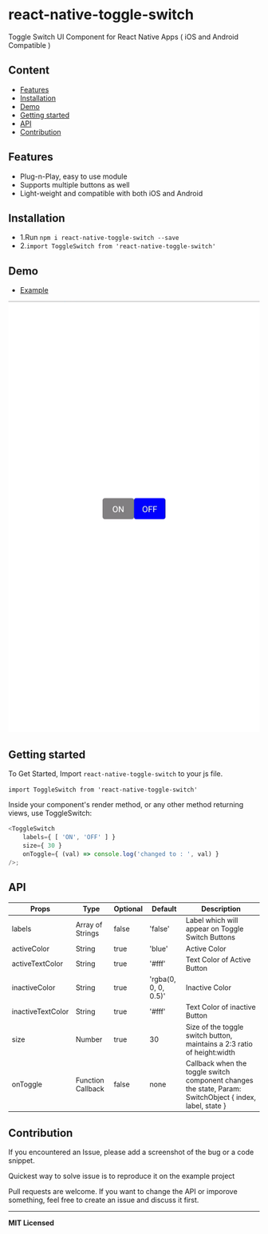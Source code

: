 # react-native-toggle-switch
Toggle Switch UI Component for React Native Apps ( iOS and Android Compatible )

## Content

- [Features](#features)
- [Installation](#installation)
- [Demo](#demo)
- [Getting started](#getting-started)
- [API](#api)
- [Contribution](#contribution)

## Features

* Plug-n-Play, easy to use module
* Supports multiple buttons as well
* Light-weight and compatible with both iOS and Android

## Installation

* 1.Run `npm i react-native-toggle-switch --save`
* 2.`import ToggleSwitch from 'react-native-toggle-switch'`    

## Demo  
* [Example](https://snack.expo.io/B10brxnwf)

![Screenshots](https://github.com/Bharat23/react-native-toggle-switch/raw/master/assets/ezgif.com-crop.gif)

## Getting started  

To Get Started, Import `react-native-toggle-switch` to your js file.   

`import ToggleSwitch from 'react-native-toggle-switch'` 

Inside your component's render method, or any other method returning views, use ToggleSwitch:   

```javascript
<ToggleSwitch
    labels={ [ 'ON', 'OFF' ] }
    size={ 30 }
    onToggle={ (val) => console.log('changed to : ', val) }
/>;
```

## API

Props              | Type     | Optional | Default     | Description
----------------- | -------- | -------- | ----------- | -----------
labels  | Array of Strings  | false | 'false'  |   Label which will appear on Toggle Switch Buttons
activeColor | String |true |  'blue' | Active Color
activeTextColor  |  String | true | '#fff' | Text Color of Active Button
inactiveColor | String| true | 'rgba(0, 0, 0, 0.5)'  | Inactive Color
inactiveTextColor | String | true | '#fff'  | Text Color of inactive Button
size | Number | true |  30 | Size of the toggle switch button, maintains a 2:3 ratio of height:width
onToggle | Function Callback | false |  none | Callback when the toggle switch component changes the state, Param: SwitchObject { index, label, state }

## Contribution

If you encountered an Issue, please add a screenshot of the bug or a code snippet. 

Quickest way to solve issue is to reproduce it on the example project

Pull requests are welcome. If you want to change the API or imporove something, feel free to create an issue and discuss it first.

---

**MIT Licensed**
